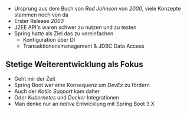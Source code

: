 - Ursprung aus dem Buch von *Rod Johnson* von *2000*, viele Konzepte stammen noch von da
- Erster Release *2003*
- J2EE API's waren schwer zu nutzen und zu testen
- Spring hatte als Ziel das zu vereinfachen
	- Konfiguration über DI
	- Transaktionensmanagement & JDBC Data Access

## Stetige Weiterentwicklung als Fokus
- Geht mir der Zeit
- Spring Boot war eine Konsequenz um *DevEx* zu fördern
- Auch der *Kotlin Support* kam daher
- Oder *Kubernetes* und *Docker* Integrationen
- Man denke nur an *native* Entwicklung mit Spring Boot 3.X